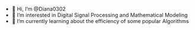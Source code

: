 - 👋 Hi, I’m @Diana0302
- 👀 I’m interested in Digital Signal Processing and Mathematical Modeling
- 🌱 I’m currently learning about the efficiency of some popular Algorithms



<!---
Diana0302/Diana0302 is a ✨ special ✨ repository because its `README.md` (this file) appears on your GitHub profile.
You can click the Preview link to take a look at your changes.
--->
